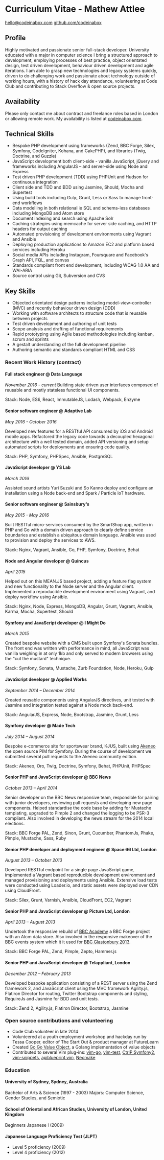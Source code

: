 # Curriculum Vitae - Mathew Attlee
[hello@codeinabox.com](hello@codeinabox.com)
[github.com/codeinabox](https://github.com/codeinabox)

## Profile
Highly motivated and passionate senior full-stack developer. University educated with a major in computer science I bring a structured approach to development, employing processes of best practice, object orientated design, test driven development, behaviour driven development and agile iterations. I am able to grasp new technologies and legacy systems quickly, driven to do challenging work and passionate about technology outside of working hours, with a history of hack day attendance, volunteering at Code Club and contributing to Stack Overflow & open source projects.

## Availability
Please only contact me about contract and freelance roles based in London or allowing remote work. My availability is listed at [codeinabox.com](http://www.codeinabox.com/).

## Technical Skills
 * Bespoke PHP development using frameworks (Zend, BBC Forge, Silex, Symfony, CodeIgniter, Kohana, and CakePHP), and libraries (Twig, Doctrine, and Guzzle)
 * JavaScript development both client-side - vanilla JavaScript, jQuery and frameworks including AngularJS – and server-side using Node and Express
 * Test driven PHP development (TDD)  using PHPUnit and Hudson for continuous integration
 * Client side and TDD and BDD using Jasmine, Should, Mocha and Supertest
 * Using build tools including Gulp, Grunt, Less or Sass to manage front-end workflows
 * Data modelling in both relational ie SQL and schema-less databases including MongoDB and Atom store
 * Document indexing and search using Apache Solr
 * Caching strategies using memcache for server side caching, and HTTP headers for output caching
 * Automated provisioning of development environments using Vagrant and Ansible
 * Deploying production applications to Amazon EC2 and platform based services including Heroku
 * Social media APIs including Instagram, Foursquare and Facebook's Graph API, FQL, and canvas
 * Standards compliant front end development, including WCAG 1.0 AA and WAI-ARIA
 * Source control using Git, Subversion and CVS

## Key Skills
 * Objected orientated design patterns including model-view-controller (MVC) and recently behaviour driven design (DDD)
 * Working with software architects to structure code that is reusable between projects
 * Test driven development and authoring of unit tests
 * Scope analysis and drafting of functional requirements
 * Rapid prototyping using Agile based methodologies including kanban, scrum and sprints
 * A gestalt understanding of the full development pipeline
 * Authoring semantic and standards compliant HTML and CSS

### Recent Work History (contract)

#### Full stack engineer @ Data Language
_November 2016 - current_
Building state driven user interfaces composed of reusable and mostly stateless functional UI components.

Stack: Node, ES6, React, ImmutableJS, Lodash, Webpack, Enzyme

#### Senior software engineer @ Adaptive Lab
_May 2016 - October 2016_

Developed new features for a RESTful API consumed by iOS and Android mobile apps. Refactored the legacy code towards a decoupled hexagonal architecture with a well tested domain, added API versioning and setup automated scripts for deployments and ensuring code quality.

Stack: PHP, Symfony, PHPSpec, Ansible, PostgreSQL

#### JavaScript developer @ YS Lab
_March 2016_

Assisted sound artists Yuri Suzuki and So Kanno deploy and configure an installation using a Node back-end and Spark / Particle IoT hardware.

#### Senior software engineer @ Sainsbury's
_May 2015 - May 2016_

Built RESTful micro-services consumed by the SmartShop app, written in PHP and Go with a domain driven approach to clearly define service boundaries and establish a ubiquitous domain language. Ansible was used to provision and deploy the services to AWS.

Stack: Nginx, Vagrant, Ansible, Go, PHP, Symfony, Doctrine, Behat

#### Node and Angular developer @ Quincus
_April 2015_

Helped out on this MEAN.JS based project, adding a feature flag system and new functionality to the Node server and the Angular client. Implemented a reproducible development environment using Vagrant, and deploy workflow using Ansible.

Stack: Nginx, Node, Express, MongoDB, Angular, Grunt, Vagrant, Ansible, Karma, Mocha, Supertest, Should

#### Symfony and JavaScript developer @ I Might Do
_March 2015_

Created bespoke website with a CMS built upon Symfony's Sonata bundles. The front end was written with performance in mind, all JavaScript was vanilla weighing in at only 1kb and only served to modern browsers using the "cut the mustard" technique.

Stack: Symfony, Sonata, Mustache, Zurb Foundation, Node, Heroku, Gulp

#### JavaScript developer @ Applied Works
_September 2014 – December 2014_

Created reusable components using AngularJS directives, unit tested with Jasmine and integration tested against a Node mock back-end.

Stack: AngularJS, Express, Node, Bootstrap, Jasmine, Grunt, Less

#### Symfony developer @ Made Tech
_July 2014 – August 2014_

Bespoke e-commerce site for sportswear brand, KJUS, built using [Akeneo](http://www.akeneo.com/) the open source PIM for Symfony. During the course of development we submitted several pull requests to the Akeneo community edition.

Stack: Akeneo, Oro, Twig, Doctrine, Symfony, Behat, PHPUnit, PHPSpec

#### Senior PHP and JavaScript developer @ BBC News
_October 2013 – April 2014_

Senior developer on the BBC News responsive team, responsible for pairing with junior developers, reviewing pull requests and developing new page components. Helped standardise the code base by adding for Mustache templating, upgraded to Pimple 2 and changed the logging to be PSR-3 compliant. Also involved in developing the news stream for the 2014 local elections.

Stack: BBC Forge PAL, Zend, Sinon, Grunt, Cucumber, PhantomJs, Phake, Pimple, Mustache, Sass, Ruby

#### Senior PHP developer and deployment engineer @ Space 66 Ltd, London
_August 2013 – October 2013_

Developed RESTful endpoint for a single page JavaScript game, implemented a Vagrant based reproducible development environment and managed provisioning and deployments using Ansible. Extensive load tests were conducted using Loader.io, and static assets were deployed over CDN using CloudFront.

Stack: Silex, Grunt, Varnish, Ansible, CloudFront, EC2, Vagrant

#### Senior PHP and JavaScript developer @ Picture Ltd, London
_April 2013 – August 2013_

Undertook the responsive rebuild of [BBC Academy](http://www.bbc.co.uk/academy) a BBC Forge project with an Atom data store. Also involved in the responsive makeover of the BBC events system which it it used for [BBC Glastonbury 2013](http://www.bbc.co.uk/glastonbury).

Stack: BBC Forge PAL, Zend, Pimple, Zepto, Hammer.js

#### Senior PHP and JavaScript developer @ Telappliant, London
_December 2012 – February 2013_

Developed bespoke application consisting of a REST server using the Zend framework 2, and JavaScript client using the MVC framework Agility.js, Flatiron Director for routing, Twitter Bootstrap components and styling, RequireJs and Jasmine for BDD and unit tests.

Stack: Zend 2, Agility.js, Flatiron Director, Bootstrap, Jasmine

### Open source contributions and volunteering
 * Code Club volunteer in late 2014
 * Volunteered at a youth employment workshop and hackday run by Tessa Cooper, editor of The Start Out & product manager at FutureLearn
 * Created [Go Go Value Object](https://github.com/codeinabox/go-go-valueobject), a Golang implementation of value objects
 * Contributed to several Vim plug-ins: [vim-go](https://github.com/fatih/vim-go/), [vim-test](https://github.com/janko-m/vim-test), [CtrlP Symfony2](https://github.com/voronkovich/ctrlp-symfony2.vim/), [vim-snippets](https://github.com/honza/vim-snippets), [apiblueprint.vim](https://github.com/kylef/apiblueprint.vim), [Neomake](https://github.com/neomake/neomake)

### Education
#### University of Sydney, Sydney, Australia
Bachelor of Arts & Science (1997 - 2003)
Majors: Computer Science, Gender Studies, and Semiotic
#### School of Oriental and African Studies, University of London, United Kingdom
Beginners Japanese I (2009)
#### Japanese Language Proficiency Test (JLPT)
 * Level 5 proficiency (2009)
 * Level 4 proficiency (2012)
